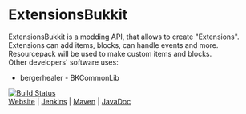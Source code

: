 # ExtensionsBukkit
ExtensionsBukkit is a modding API, that allows to create "Extensions". Extensions can add items, blocks, can handle events and more. Resourcepack will be used to make custom items and blocks.\
Other developers' software uses:
* bergerhealer - BKCommonLib

[![Build Status](http://ci.extbukkit.ml/buildStatus/icon?job=ExtensionsBukkit)](http://ci.extbukkit.ml/job/ExtensionsBukkit/)\
[Website](http://extbukkit.ml/) | [Jenkins](http://ci.extbukkit.ml/) | [Maven](http://oss.extbukkit.ml/) | [JavaDoc](http://extbukkit.ml/javadoc)

